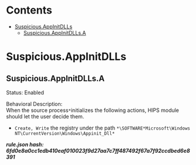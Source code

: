 



Contents
========

* [Suspicious.AppInitDLLs](#suspiciousappinitdlls)
	* [Suspicious.AppInitDLLs.A](#suspiciousappinitdllsa)

# Suspicious.AppInitDLLs

## Suspicious.AppInitDLLs.A
  
Status: Enabled

Behavioral Description:   
When the source process`*`initializes the following actions, HIPS module should let the user decide them.
- `Create, Write` the registry under the path `*\SOFTWARE*Microsoft\Windows NT\CurrentVersion\Windows\Appinit_Dll*`
  
***rule.json hash: 6fd0e8a0cc1edb410eaf010023f9d27aa7c7ff487492f67a7f92ccdbed6e8391***